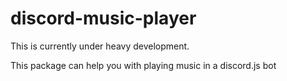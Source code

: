 # discord-music-player

This is currently under heavy development.

This package can help you with playing music in a discord.js bot
